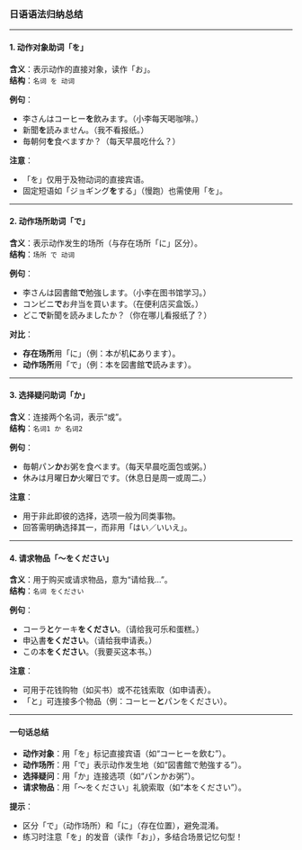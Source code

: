 ### 日语语法归纳总结

---

#### **1. 动作对象助词「を」**  
**含义**：表示动作的直接对象，读作「お」。  
**结构**：`名词 を 动词`  

**例句**：  
- 李さんはコーヒー**を**飲みます。（小李每天喝咖啡。）  
- 新聞**を**読みません。（我不看报纸。）  
- 毎朝何**を**食べますか？（每天早晨吃什么？）  

**注意**：  
- 「を」仅用于及物动词的直接宾语。  
- 固定短语如「ジョギング**を**する」（慢跑）也需使用「を」。  

---

#### **2. 动作场所助词「で」**  
**含义**：表示动作发生的场所（与存在场所「に」区分）。  
**结构**：`场所 で 动词`  

**例句**：  
- 李さんは図書館**で**勉強します。（小李在图书馆学习。）  
- コンビニ**で**お弁当を買います。（在便利店买盒饭。）  
- どこ**で**新聞を読みましたか？（你在哪儿看报纸了？）  

**对比**：  
- **存在场所**用「に」（例：本が机**に**あります）。  
- **动作场所**用「で」（例：本を図書館**で**読みます）。  

---

#### **3. 选择疑问助词「か」**  
**含义**：连接两个名词，表示“或”。  
**结构**：`名词1 か 名词2`  

**例句**：  
- 毎朝パン**か**お粥を食べます。（每天早晨吃面包或粥。）  
- 休みは月曜日**か**火曜日です。（休息日是周一或周二。）  

**注意**：  
- 用于非此即彼的选择，选项一般为同类事物。  
- 回答需明确选择其一，而非用「はい／いいえ」。  

---

#### **4. 请求物品「～をください」**  
**含义**：用于购买或请求物品，意为“请给我…”。  
**结构**：`名词 をください`  

**例句**：  
- コーラ**と**ケーキ**をください**。（请给我可乐和蛋糕。）  
- 申込書**をください**。（请给我申请表。）  
- この本**をください**。（我要买这本书。）  

**注意**：  
- 可用于花钱购物（如买书）或不花钱索取（如申请表）。  
- 「と」可连接多个物品（例：コーヒー**と**パンをください）。  

---

#### **一句话总结**  
- **动作对象**：用「を」标记直接宾语（如“コーヒーを飲む”）。  
- **动作场所**：用「で」表示动作发生地（如“図書館で勉強する”）。  
- **选择疑问**：用「か」连接选项（如“パンかお粥”）。  
- **请求物品**：用「～をください」礼貌索取（如“本をください”）。  

**提示**：  
- 区分「で」（动作场所）和「に」（存在位置），避免混淆。  
- 练习时注意「を」的发音（读作「お」），多结合场景记忆句型！